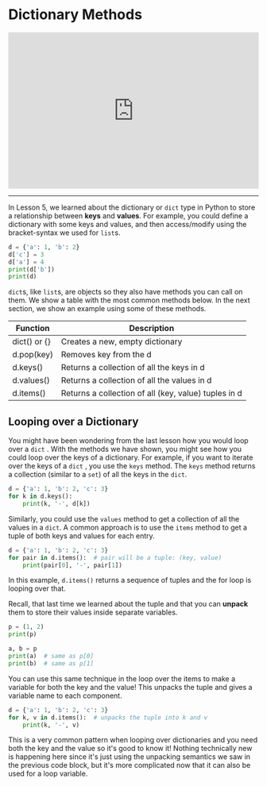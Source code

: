 # Dictionary Methods

<div style="position: relative; padding-bottom: 62.5%; height: 0;">
    <iframe src="https://www.loom.com/embed/cc2e27f4df774142a4aa2d232a40bcb3" frameborder="0" webkitallowfullscreen mozallowfullscreen allowfullscreen style="position: absolute; top: 0; left: 0; width: 100%; height: 100%;"></iframe>
</div>

---

In Lesson 5, we learned about the dictionary or `dict` type in Python to store a relationship between **keys** and **values**. For example, you could define a dictionary with some keys and values, and then access/modify using the bracket-syntax we used for `list`s.

```python
d = {'a': 1, 'b': 2}
d['c'] = 3
d['a'] = 4
print(d['b'])
print(d)
```

`dict`s, like `list`s, are objects so they also have methods you can call on them. We show a table with the most common methods below. In the next section, we show an example using some of these methods.

| Function     | Description                                          |
| ------------ | ---------------------------------------------------- |
| dict() or {} | Creates a new, empty dictionary                      |
| d.pop(key)   | Removes key from the d                               |
| d.keys()     | Returns a collection of all the keys in d            |
| d.values()   | Returns a collection of all the values in d          |
| d.items()    | Returns a collection of all (key, value) tuples in d |

## Looping over a Dictionary

You might have been wondering from the last lesson how you would loop over a `dict` . With the methods we have shown, you might see how you could loop over the keys of a dictionary. For example, if you want to iterate over the keys of a `dict` , you use the `keys` method. The `keys` method returns a collection (similar to a `set`) of all the keys in the `dict`.

```python
d = {'a': 1, 'b': 2, 'c': 3}
for k in d.keys():
    print(k, '-', d[k])
```

Similarly, you could use the `values` method to get a collection of all the values in a `dict`. A common approach is to use the `items` method to get a tuple of both keys and values for each entry.

```python
d = {'a': 1, 'b': 2, 'c': 3}
for pair in d.items():  # pair will be a tuple: (key, value)
    print(pair[0], '-', pair[1])
```

In this example, `d.items()` returns a sequence of tuples and the for loop is looping over that.

Recall, that last time we learned about the tuple and that you can **unpack** them to store their values inside separate variables.

```python
p = (1, 2)
print(p)

a, b = p
print(a)  # same as p[0]
print(b)  # same as p[1]
```

You can use this same technique in the loop over the items to make a variable for both the key and the value! This unpacks the tuple and gives a variable name to each component.

```python
d = {'a': 1, 'b': 2, 'c': 3}
for k, v in d.items():  # unpacks the tuple into k and v
    print(k, '-', v)
```

This is a very common pattern when looping over dictionaries and you need both the key and the value so it's good to know it! Nothing technically new is happening here since it's just using the unpacking semantics we saw in the previous code block, but it's more complicated now that it can also be used for a loop variable.
